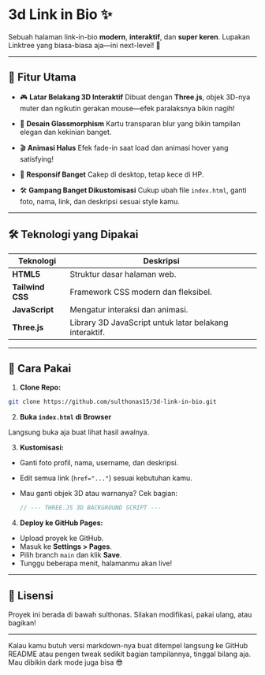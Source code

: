 # 3d Link in Bio ✨

Sebuah halaman link-in-bio **modern**, **interaktif**, dan **super keren**. Lupakan Linktree yang biasa-biasa aja—ini next-level! 🚀

---

## 🌟 Fitur Utama

* 🎮 **Latar Belakang 3D Interaktif**
  Dibuat dengan **Three.js**, objek 3D-nya muter dan ngikutin gerakan mouse—efek paralaksnya bikin nagih!

* 🧊 **Desain Glassmorphism**
  Kartu transparan blur yang bikin tampilan elegan dan kekinian banget.

* 🎬 **Animasi Halus**
  Efek fade-in saat load dan animasi hover yang satisfying!

* 📱 **Responsif Banget**
  Cakep di desktop, tetap kece di HP.

* 🛠️ **Gampang Banget Dikustomisasi**
  Cukup ubah file `index.html`, ganti foto, nama, link, dan deskripsi sesuai style kamu.

---

## 🛠️ Teknologi yang Dipakai

| Teknologi        | Deskripsi                                              |
| ---------------- | ------------------------------------------------------ |
| **HTML5**        | Struktur dasar halaman web.                            |
| **Tailwind CSS** | Framework CSS modern dan fleksibel.                    |
| **JavaScript**   | Mengatur interaksi dan animasi.                        |
| **Three.js**     | Library 3D JavaScript untuk latar belakang interaktif. |

---

## 🚀 Cara Pakai

1. **Clone Repo:**

```bash
git clone https://github.com/sulthonas15/3d-link-in-bio.git
```

2. **Buka `index.html` di Browser**

Langsung buka aja buat lihat hasil awalnya.

3. **Kustomisasi:**

* Ganti foto profil, nama, username, dan deskripsi.
* Edit semua link (`href="..."`) sesuai kebutuhan kamu.
* Mau ganti objek 3D atau warnanya? Cek bagian:

  ```js
  // --- THREE.JS 3D BACKGROUND SCRIPT ---
  ```

4. **Deploy ke GitHub Pages:**

* Upload proyek ke GitHub.
* Masuk ke **Settings > Pages**.
* Pilih branch `main` dan klik **Save**.
* Tunggu beberapa menit, halamanmu akan live!

---

## 📄 Lisensi

Proyek ini berada di bawah sulthonas.
Silakan modifikasi, pakai ulang, atau bagikan!

---

Kalau kamu butuh versi markdown-nya buat ditempel langsung ke GitHub README atau pengen tweak sedikit bagian tampilannya, tinggal bilang aja. Mau dibikin dark mode juga bisa 😎
